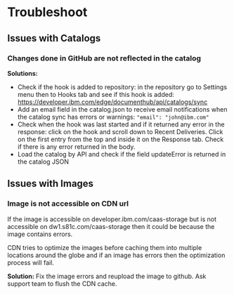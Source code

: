 # Troubleshoot

## Issues with Catalogs

### Changes done in GitHub are not reflected in the catalog

**Solutions:**
  - Check if the hook is added to repository: in the repository go to Settings menu then to Hooks tab and see if this hook is added: https://developer.ibm.com/edge/documenthub/api/catalogs/sync
  - Add an email field in the catalog.json to receive email notifications when the catalog sync has errors or warnings: ```"email": "john@ibm.com"```
  - Check when the hook was last started and if it returned any error in the response: click on the hook and scroll down to Recent Deliveries. Click on the first entry from the top and inside it on the Response tab. Check if there is any error returned in the body.
  - Load the catalog by API and check if the field updateError is returned in the catalog JSON

## Issues with Images

### Image is not accessible on CDN url

If the image is accessible on developer.ibm.com/caas-storage but is not accessible on dw1.s81c.com/caas-storage then it could be because the image contains errors.

CDN tries to optimize the images before caching them into multiple locations around the globe and if an image has errors then the optimization process will fail.

**Solution:** Fix the image errors and reupload the image to github. Ask support team to flush the CDN cache.
